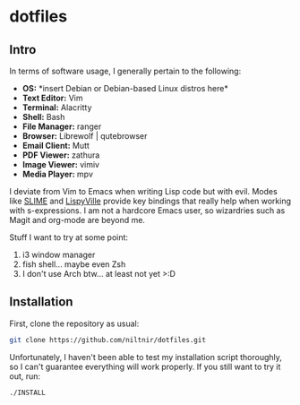 # dotfiles

## Intro

In terms of software usage, I generally pertain to the following:

- **OS:** \*insert Debian or Debian-based Linux distros here\*
- **Text Editor:** Vim
- **Terminal:** Alacritty
- **Shell:** Bash
- **File Manager:** ranger
- **Browser:** Librewolf | qutebrowser
- **Email Client:** Mutt
- **PDF Viewer:** zathura
- **Image Viewer:** vimiv
- **Media Player:** mpv

I deviate from Vim to Emacs when writing Lisp code but with evil. Modes like
[SLIME](https://slime.common-lisp.dev/) and
[LispyVille](https://github.com/noctuid/lispyville) provide key bindings that
really help when working with s-expressions. I am not a hardcore Emacs user, so
wizardries such as Magit and org-mode are beyond me.

Stuff I want to try at some point:

1. i3 window manager
2. fish shell... maybe even Zsh
3. I don't use Arch btw... at least not yet >:D

## Installation

First, clone the repository as usual:

```bash
git clone https://github.com/niltnir/dotfiles.git
```

Unfortunately, I haven't been able to test my installation script thoroughly,
so I can't guarantee everything will work properly. If you still want to try it
out, run:

```bash
./INSTALL
```
